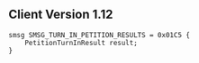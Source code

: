## Client Version 1.12

```rust,ignore
smsg SMSG_TURN_IN_PETITION_RESULTS = 0x01C5 {
    PetitionTurnInResult result;    
}

```
